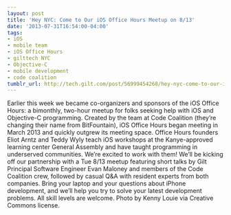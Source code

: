 ```yaml
---
layout: post
title: 'Hey NYC: Come to Our iOS Office Hours Meetup on 8/13'
date: '2013-07-31T16:54:00-04:00'
tags:
- iOS
- mobile team
- iOS Office Hours
- gilttech NYC
- Objective-C
- mobile development
- code coalition
tumblr_url: http://tech.gilt.com/post/56999454268/hey-nyc-come-to-our-ios-office-hours-meetup-on
---
```



Earlier this week we became co-organizers and sponsors of the iOS Office Hours: a bimonthly, two-hour meetup for folks seeking help with iOS and Objective-C programming. Created by the team at Code Coalition (they’re changing their name from BitFountain), iOS Office Hours began meeting in March 2013 and quickly outgrew its meeting space. Office Hours founders Eliot Arntz and Teddy Wyly teach iOS workshops at the Kanye-approved learning center General Assembly and have taught programming in underserved communities. We’re excited to work with them!
We’ll be kicking off our partnership with a Tue 8/13 meetup featuring short talks by Gilt Principal Software Engineer Evan Maloney and members of the Code Coalition crew, followed by casual Q&A with resident experts from both companies. Bring your laptop and your questions about iPhone development, and we’ll help you try to solve your latest development problems. All skill levels are welcome.
Photo by Kenny Louie via Creative Commons license.
